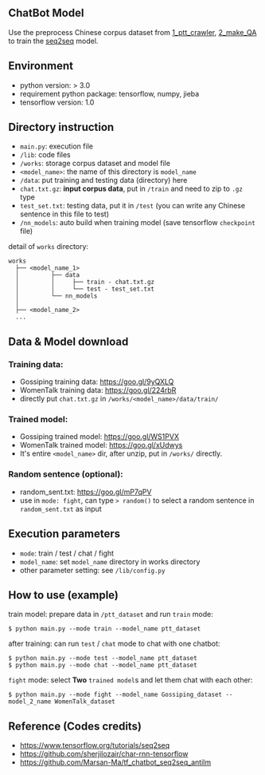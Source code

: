 ## ChatBot Model
Use the preprocess Chinese corpus dataset from [1_ptt_crawler](https://github.com/thisray/PTTChatBot_DL2017/tree/master/1_ptt_crawler), [2_make_QA](https://github.com/thisray/PTTChatBot_DL2017/tree/master/2_make_QA) to train the [seq2seq](https://www.tensorflow.org/tutorials/seq2seq) model.


## Environment
* python version: > 3.0
* requirement python package: tensorflow, numpy, jieba
* tensorflow version: 1.0 

## Directory instruction
* `main.py`: execution file
* `/lib`: code files
* `/works`: storage corpus dataset and model file 
* `<model_name>`: the name of this directory is `model_name`
* `/data`: put training and testing data (directory) here
* `chat.txt.gz`: **input corpus data**, put in `/train` and need to zip to `.gz` type
* `test_set.txt`: testing data, put it in `/test` (you can write any Chinese sentence in this file to test)
* `/nn_models`: auto build when training model (save tensorflow `checkpoint` file) 

detail of `works` directory:  

    works
      ├── <model_name_1>
      │         ├── data
      │         │     ├── train - chat.txt.gz
      │         │     └── test - test_set.txt
      │         └── nn_models
      │      
      ├── <model_name_2>
      ...


## Data & Model download

### Training data:
* Gossiping training data: https://goo.gl/9yQXLQ
* WomenTalk training data: https://goo.gl/224rbR
* directly put `chat.txt.gz` in `/works/<model_name>/data/train/`

### Trained model:
* Gossiping trained model: https://goo.gl/WS1PVX
* WomenTalk trained model: https://goo.gl/xUdwys
* It's entire `<model_name>` dir, after unzip, put in `/works/` directly.

### Random sentence (optional):
* random_sent.txt: https://goo.gl/mP7qPV
* use in `mode: fight`, can type `> random()` to select a random sentence in `random_sent.txt` as input


## Execution parameters
* `mode`: train / test / chat / fight
* `model_name`: set `model_name` directory in works directory
* other parameter setting: see `/lib/config.py` 


## How to use (example)

train model: prepare data in `/ptt_dataset` and run `train` mode:  

    $ python main.py --mode train --model_name ptt_dataset

after training: can run `test` / `chat` mode to chat with one chatbot:
    
    $ python main.py --mode test --model_name ptt_dataset
    $ python main.py --mode chat --model_name ptt_dataset

`fight` mode: select **Two** `trained model`s and let them chat with each other:
    
    $ python main.py --mode fight --model_name Gossiping_dataset --model_2_name WomenTalk_dataset


## Reference (Codes credits)
* https://www.tensorflow.org/tutorials/seq2seq
* https://github.com/sherjilozair/char-rnn-tensorflow
* https://github.com/Marsan-Ma/tf_chatbot_seq2seq_antilm